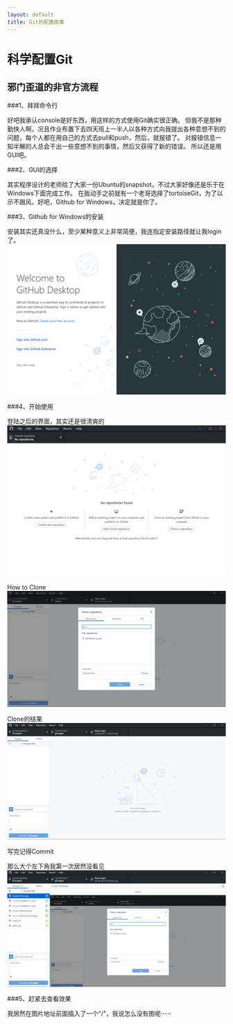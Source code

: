```yaml
---
layout: default
title: Git的配置故事
---
```


# 科学配置Git

## 邪门歪道的非官方流程

###1、拜拜命令行

好吧我承认console是好东西，用这样的方式使用Git确实很正确。
但我不是那种勤快人啊，况且作业布置下去四天班上一半人以各种方式向我提出各种意想不到的问题，每个人都在用自己的方式去pull和push，然后，就报错了。
对报错信息一知半解的人总会干出一些意想不到的事情，然后又获得了新的错误。
所以还是用GUI吧。

###2、GUI的选择

其实程序设计的老师给了大家一份Ubuntu的snapshot，不过大家好像还是乐于在Windows下面完成工作。
在我动手之前就有一个老哥选择了tortoiseGit，为了以示不跟风，好吧，Github for Windows，决定就是你了。

###3、Github for Windows的安装

安装其实还真没什么，至少某种意义上非常简便，我连指定安装路径就让我login了。
![](images/Installation-1.png "相信我前面啥也没有")

###4、开始使用

登陆之后的界面，其实还是很清爽的
![](images/Interface.png)

How to Clone
![](images/Clone.png)

Clone的结果
![](images/Result_of_clone.png "作业还没动呢当然没有")

写完记得Commit

那么大个左下角我第一次居然没看见
![](images/Commit.png)

###5、赶紧去查看效果

我居然在图片地址前面插入了一个"/"，我说怎么没有图呢······